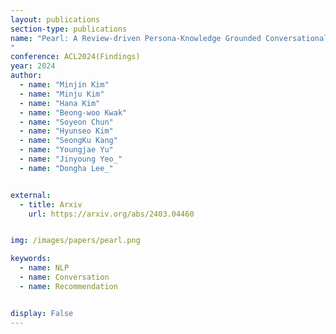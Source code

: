```yaml
---
layout: publications
section-type: publications
name: "Pearl: A Review-driven Persona-Knowledge Grounded Conversational Recommendation Dataset
"
conference: ACL2024(Findings)
year: 2024
author:
  - name: "Minjin Kim"
  - name: "Minju Kim"
  - name: "Hana Kim"
  - name: "Beong-woo Kwak"
  - name: "Soyeon Chun"
  - name: "Hyunseo Kim"
  - name: "SeongKu Kang"
  - name: "Youngjae Yu"
  - name: "Jinyoung Yeo_"
  - name: "Dongha Lee_"


external:
  - title: Arxiv
    url: https://arxiv.org/abs/2403.04460


img: /images/papers/pearl.png

keywords:
  - name: NLP
  - name: Conversation
  - name: Recommendation


display: False
---
```

